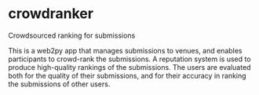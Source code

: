 crowdranker
===========

Crowdsourced ranking for submissions

This is a web2py app that manages submissions to venues, and enables 
participants to crowd-rank the submissions.  A reputation system is used
to produce high-quality rankings of the submissions.  The users are 
evaluated both for the quality of their submissions, and for their 
accuracy in ranking the submissions of other users.
